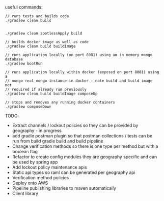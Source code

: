 useful commands:

```
// runs tests and builds code
./gradlew clean build
```

```

./gradlew clean spotlessApply build
```

```
// builds docker image as well as code
./gradlew clean build buildImage
```

```
// runs application locally (on port 8081) using an in memory mongo database
./gradlew bootRun
```

```
// runs application locally within docker (exposed on port 8081) using a
// mongo real mongo instance in docker - note build and build image not
// required if already run previously
./gradlew clean build buildImage composeUp
```

```
// stops and removes any running docker containers
./gradlew composeDown
```

TODO:

* Extract channels / lockout policies so they can be provided by geography - in progress
* add gradle postman plugin so that postman collections / tests can be run from build gradle build and build pipeline
* Change verification methods so there is one type per method but with a boolean flag
* Refactor to create config modules they are geography specific and can be used by spring app
* Add lockout policy maintenance apis
* Static api types so raml can be generated per geography api
* Verification method policies
* Deploy onto AWS
* Pipeline publishing libraries to maven automatically
* Client library